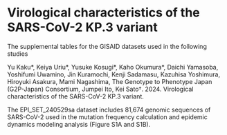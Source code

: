 # Virological characteristics of the SARS-CoV-2 KP.3 variant
The supplemental tables for the GISAID datasets used in the following studies

Yu Kaku*, Keiya Uriu*, Yusuke Kosugi*, Kaho Okumura*, Daichi Yamasoba, Yoshifumi Uwamino, Jin Kuramochi, Kenji Sadamasu, Kazuhisa Yoshimura, Hiroyuki Asakura, Mami Nagashima, The Genotype to Phenotype Japan (G2P-Japan) Consortium, Jumpei Ito, Kei Sato†. 2024. Virological characteristics of the SARS-CoV-2 KP.3 variant.

The EPI_SET_240529sa dataset includes 81,674 genomic sequences of SARS-CoV-2 used in the  mutation frequency calculation and epidemic dynamics modeling analysis (Figure S1A and S1B).
